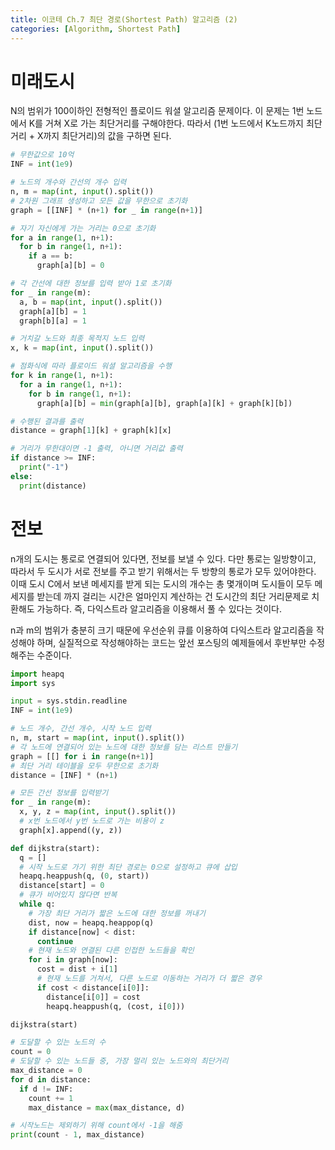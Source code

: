 ```yaml
---
title: 이코테 Ch.7 최단 경로(Shortest Path) 알고리즘 (2)
categories: [Algorithm, Shortest Path]
---
```


# 미래도시

N의 범위가 100이하인 전형적인 플로이드 워셜 알고리즘 문제이다. 이 문제는 1번 노드에서 K를 거쳐 X로 가는 최단거리를 구해야한다. 따라서 (1번 노드에서 K노드까지 최단 거리 + X까지 최단거리)의 값을 구하면 된다.

```python
# 무한값으로 10억
INF = int(1e9)

# 노드의 개수와 간선의 개수 입력
n, m = map(int, input().split())
# 2차원 그래프 생성하고 모든 값을 무한으로 초기화
graph = [[INF] * (n+1) for _ in range(n+1)]

# 자기 자신에게 가는 거리는 0으로 초기화
for a in range(1, n+1):
  for b in range(1, n+1):
    if a == b:
      graph[a][b] = 0

# 각 간선에 대한 정보를 입력 받아 1로 초기화
for _ in range(m):
  a, b = map(int, input().split())
  graph[a][b] = 1
  graph[b][a] = 1

# 거치갈 노드와 최종 목적지 노드 입력
x, k = map(int, input().split())

# 점화식에 따라 플로이드 워셜 알고리즘을 수행
for k in range(1, n+1):
  for a in range(1, n+1):
    for b in range(1, n+1):
      graph[a][b] = min(graph[a][b], graph[a][k] + graph[k][b])

# 수행된 결과를 출력
distance = graph[1][k] + graph[k][x]

# 거리가 무한대이면 -1 출력, 아니면 거리값 출력
if distance >= INF:
  print("-1")
else:
  print(distance)
```

# 전보
n개의 도시는 통로로 연결되어 있다면, 전보를 보낼 수 있다. 다만 통로는 일방향이고, 따라서 두 도시가 서로 전보를 주고 받기 위해서는 두 방향의 통로가 모두 있어야한다. 이때 도시 C에서 보낸 메세지를 받게 되는 도시의 개수는 총 몇개이며 도시들이 모두 메세지를 받는데 까지 걸리는 시간은 얼마인지 계산하는 건 도시간의 최단 거리문제로 치환해도 가능하다. 즉, 다익스트라 알고리즘을 이용해서 풀 수 있다는 것이다.

n과 m의 범위가 충분히 크기 때문에 우선순위 큐를 이용하여 다익스트라 알고리즘을 작성해야 하며, 실질적으로 작성해야하는 코드는 앞선 포스팅의 예제들에서 후반부만 수정해주는 수준이다.

```python
import heapq
import sys

input = sys.stdin.readline
INF = int(1e9)

# 노드 개수, 간선 개수, 시작 노드 입력
n, m, start = map(int, input().split())
# 각 노드에 연결되어 있는 노드에 대한 정보를 담는 리스트 만들기
graph = [[] for i in range(n+1)]
# 최단 거리 테이블을 모두 무한으로 초기화
distance = [INF] * (n+1)

# 모든 간선 정보를 입력받기
for _ in range(m):
  x, y, z = map(int, input().split())
  # x번 노드에서 y번 노드로 가는 비용이 z
  graph[x].append((y, z))

def dijkstra(start):
  q = []
  # 시작 노드로 가기 위한 최단 경로는 0으로 설정하고 큐에 삽입
  heapq.heappush(q, (0, start))
  distance[start] = 0
  # 큐가 비어있지 않다면 반복
  while q:
    # 가장 최단 거리가 짧은 노드에 대한 정보를 꺼내기
    dist, now = heapq.heappop(q)
    if distance[now] < dist:
      continue
    # 현재 노드와 연결된 다른 인접한 노드들을 확인
    for i in graph[now]:
      cost = dist + i[1]
      # 현재 노드를 거쳐서, 다른 노드로 이동하는 거리가 더 짧은 경우
      if cost < distance[i[0]]:
        distance[i[0]] = cost
        heapq.heappush(q, (cost, i[0]))

dijkstra(start)

# 도달할 수 있는 노드의 수
count = 0
# 도달할 수 있는 노드들 중, 가장 멀리 있는 노드와의 최단거리
max_distance = 0
for d in distance:
  if d != INF:
    count += 1
    max_distance = max(max_distance, d)

# 시작노드는 제외하기 위해 count에서 -1을 해줌
print(count - 1, max_distance)
```
